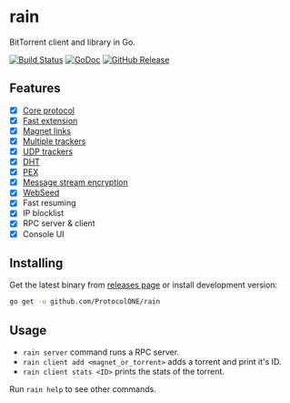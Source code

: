 rain
====

BitTorrent client and library in Go.

[![Build Status](https://travis-ci.org/cenkalti/rain.svg?branch=master)](https://travis-ci.org/cenkalti/rain)
[![GoDoc](https://godoc.org/github.com/ProtocolONE/rain?status.svg)](https://godoc.org/github.com/ProtocolONE/rain/torrent)
[![GitHub Release](https://img.shields.io/github/release/cenkalti/rain.svg)](https://github.com/ProtocolONE/rain/releases)

Features
--------
- [x] [Core protocol](http://bittorrent.org/beps/bep_0003.html)
- [x] [Fast extension](http://bittorrent.org/beps/bep_0006.html)
- [x] [Magnet links](http://bittorrent.org/beps/bep_0009.html)
- [x] [Multiple trackers](http://bittorrent.org/beps/bep_0012.html)
- [x] [UDP trackers](http://bittorrent.org/beps/bep_0015.html)
- [x] [DHT](http://bittorrent.org/beps/bep_0005.html)
- [x] [PEX](http://bittorrent.org/beps/bep_0011.html)
- [x] [Message stream encryption](http://wiki.vuze.com/w/Message_Stream_Encryption)
- [x] [WebSeed](http://bittorrent.org/beps/bep_0019.html)
- [x] Fast resuming
- [x] IP blocklist
- [x] RPC server & client
- [x] Console UI

Installing
----------

Get the latest binary from [releases page](https://github.com/ProtocolONE/rain/releases) or install development version:

```sh
go get -u github.com/ProtocolONE/rain
```

Usage
-----

- `rain server` command runs a RPC server.
- `rain client add <magnet_or_torrent>` adds a torrent and print it's ID.
- `rain client stats <ID>` prints the stats of the torrent.

Run `rain help` to see other commands.
